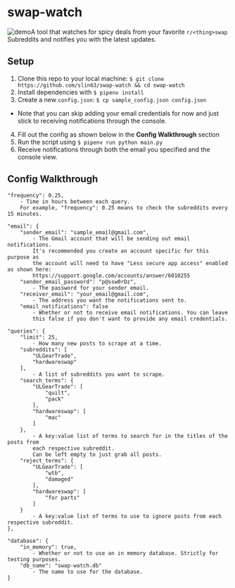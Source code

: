 # swap-watch
![demo](https://lh3.googleusercontent.com/_h76b_nyk49goW-Y3LfLhoW-EN9JagjLjvY2GurVogE-ixqzv1xObzkpnXYuzQMueM5bXPr0XpQ37YKxvYiddBoWrSm5T34qVkB35NckUOzLFjzW1wFdgyfABFgmDxae8ge-tyYHcP5yclp2YaxsvDfJ4tv1n3MOvFUca_REcgcgfsdAXJ0kQo12WFDnw1xAAO5T8Ztp8-7EgYuGNIKqToTZYq2DINQ7l4sGkGzcqf3qfZ7QUPBj7nq3rjTE_hv5x-oU93R7_TM9NXPvO2hKxcfAaYdhcpw8NFVRtOQ6iU-P02Xh0eI4m34WcFJnb2e9W1asamvZ39-fN4lkgSrahKi4K11AkPixGYwT6If_kGeFCvkp6rl2JgH2TKwjf50PmtUOnURlr2txZV4eSck4HV2fna6Dts0zBj4Fb2XC_F91WvaXunZTb3ndTA0jUpg-By4TCLxs0duoJDae5C8ZkpVaaL3c5kydal1ZcwmjlBeQRkEuOoWkFi9m_FySQYHnZ18QlKSZvdKord-eJawePnPpnQ_YR2hF7qekA6kCAaIVYAz5CoxQ1mMfLgEScdGUZ6xs_vpwpq0OTJnC6dEzAnHIHzQ4jOqFHe5DAsi8Noj78xgIIS7DtQay=s1560-w1560-h455-no)A tool that watches for spicy deals from your favorite `r/<thing>swap` Subreddits and notifies you with the latest updates.

## Setup
1. Clone this repo to your local machine: `$ git clone https://github.com/slin63/swap-watch && cd swap-watch`
2. Install dependencies with `$ pipenv install`
3. Create a new `config.json`: `$ cp sample_config.json config.json`
  - Note that you can skip adding your email credentials for now and just stick to receiving notifications through the console.
4. Fill out the config as shown below in the **Config Walkthrough** section
5. Run the script using `$ pipenv run python main.py`
6. Receive notifications through both the email you specified and the console view.

## Config Walkthrough
```
"frequency": 0.25,
    - Time in hours between each query.
    For example, "frequency": 0.25 means to check the subreddits every 15 minutes.
```
```
"email": {
    "sender_email": "sample_email@gmail.com",
        - The Gmail account that will be sending out email notifications.
        It's recommended you create an account specific for this purpose as
        the account will need to have "Less secure app access" enabled as shown here:
        https://support.google.com/accounts/answer/6010255
    "sender_email_password": "p@ssw0rDz",
        - The password for your sender email.
    "receiver_email": "your_email@gmail.com",
        - The address you want the notifications sent to.
    "email_notifications": false
        - Whether or not to receive email notifications. You can leave
        this false if you don't want to provide any email credentials.
```
```
"queries": {
    "limit": 25,
        - How many new posts to scrape at a time.
    "subreddits": [
        "ULGearTrade",
        "hardwareswap"
    ],
        - A list of subreddits you want to scrape.
    "search_terms": {
        "ULGearTrade": [
            "quilt",
            "pack"
        ],
        "hardwareswap": [
            "mac"
        ]
    },
        - A key:value list of terms to search for in the titles of the posts from
        each respective subreddit.
        Can be left empty to just grab all posts.
    "reject_terms": {
        "ULGearTrade": [
            "wtb",
            "damaged"
        ],
        "hardwareswap": [
            "for parts"
        ]
    }
        - A key:value list of terms to use to ignore posts from each respective subreddit.
},
```
```
"database": {
    "in_memory": true,
        - Whether or not to use an in memory database. Strictly for testing purposes.
    "db_name": "swap-watch.db"
        - The name to use for the database.
}
```
